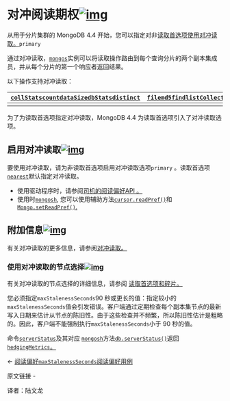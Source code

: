 # 对冲阅读期权[![img](https://www.mongodb.com/docs/manual/assets/link.svg)](https://www.mongodb.com/docs/manual/core/read-preference-hedge-option/#hedged-read-option)

从用于分片集群的 MongoDB 4.4 开始，您可以指定对非[读取首选项使用](https://www.mongodb.com/docs/manual/core/read-preference/)[对冲读取](https://www.mongodb.com/docs/manual/core/sharded-cluster-query-router/#std-label-mongos-hedged-reads)[。](https://www.mongodb.com/docs/manual/core/read-preference/)`primary`

通过对冲读取，[`mongos`](https://www.mongodb.com/docs/manual/reference/program/mongos/#mongodb-binary-bin.mongos)实例可以将读取操作路由到每个查询分片的两个副本集成员，并从每个分片的第一个响应者返回结果。

以下操作支持对冲读取：

| [`collStats`](https://www.mongodb.com/docs/manual/reference/command/collStats/#mongodb-dbcommand-dbcmd.collStats)[`count`](https://www.mongodb.com/docs/manual/reference/command/count/#mongodb-dbcommand-dbcmd.count)[`dataSize`](https://www.mongodb.com/docs/manual/reference/command/dataSize/#mongodb-dbcommand-dbcmd.dataSize)[`dbStats`](https://www.mongodb.com/docs/manual/reference/command/dbStats/#mongodb-dbcommand-dbcmd.dbStats)[`distinct`](https://www.mongodb.com/docs/manual/reference/command/distinct/#mongodb-dbcommand-dbcmd.distinct) | [`filemd5`](https://www.mongodb.com/docs/manual/reference/command/filemd5/#mongodb-dbcommand-dbcmd.filemd5)[`find`](https://www.mongodb.com/docs/manual/reference/command/find/#mongodb-dbcommand-dbcmd.find)[`listCollections`](https://www.mongodb.com/docs/manual/reference/command/listCollections/#mongodb-dbcommand-dbcmd.listCollections)[`listIndexes`](https://www.mongodb.com/docs/manual/reference/command/listIndexes/#mongodb-dbcommand-dbcmd.listIndexes)[`planCacheListFilters`](https://www.mongodb.com/docs/manual/reference/command/planCacheListFilters/#mongodb-dbcommand-dbcmd.planCacheListFilters) |
| ------------------------------------------------------------ | ------------------------------------------------------------ |
|                                                              |                                                              |

为了为读取首选项指定对冲读取，MongoDB 4.4 为读取首选项引入了对冲读取选项。

## 启用对冲读取[![img](https://www.mongodb.com/docs/manual/assets/link.svg)](https://www.mongodb.com/docs/manual/core/read-preference-hedge-option/#enable-hedged-reads)

要使用对冲读取，请为非读取首选项启用对冲读取选项`primary` 。读取首选项[`nearest`](https://www.mongodb.com/docs/manual/core/read-preference/#mongodb-readmode-nearest)默认指定对冲读取。

- 使用驱动程序时，请参阅[司机的阅读偏好API 。](https://www.mongodb.com/docs/drivers/)
- 使用时[`mongosh`](https://www.mongodb.com/docs/mongodb-shell/#mongodb-binary-bin.mongosh), 您可以使用辅助方法[`cursor.readPref()`](https://www.mongodb.com/docs/manual/reference/method/cursor.readPref/#mongodb-method-cursor.readPref)和[`Mongo.setReadPref()`.](https://www.mongodb.com/docs/manual/reference/method/Mongo.setReadPref/#mongodb-method-Mongo.setReadPref)

## 附加信息[![img](https://www.mongodb.com/docs/manual/assets/link.svg)](https://www.mongodb.com/docs/manual/core/read-preference-hedge-option/#additional-information)

有关对冲读取的更多信息，请参阅[对冲读取。](https://www.mongodb.com/docs/manual/core/sharded-cluster-query-router/#std-label-mongos-hedged-reads)

### 使用对冲读取的节点选择[![img](https://www.mongodb.com/docs/manual/assets/link.svg)](https://www.mongodb.com/docs/manual/core/read-preference-hedge-option/#member-selection-with-hedged-reads)

有关对冲读取的节点选择的详细信息，请参阅 [读取首选项和碎片。](https://www.mongodb.com/docs/manual/core/read-preference-mechanics/#std-label-read-preference-mechanics-sharded-cluster)

您必须指定`maxStalenessSeconds`90 秒或更长的值：指定较小的`maxStalenessSeconds`值会引发错误。客户端通过定期检查每个副本集节点的最新写入日期来估计从节点的陈旧性。由于这些检查并不频繁，所以陈旧性估计是粗略的。因此，客户端不能强制执行`maxStalenessSeconds`小于 90 秒的值。

命令[`serverStatus`](https://www.mongodb.com/docs/manual/reference/command/serverStatus/#mongodb-dbcommand-dbcmd.serverStatus)及其对应 [`mongosh`](https://www.mongodb.com/docs/mongodb-shell/#mongodb-binary-bin.mongosh)方法[`db.serverStatus()`](https://www.mongodb.com/docs/manual/reference/method/db.serverStatus/#mongodb-method-db.serverStatus)返回 [`hedgingMetrics`。](https://www.mongodb.com/docs/manual/reference/command/serverStatus/#mongodb-serverstatus-serverstatus.hedgingMetrics)

←  [阅读偏好`maxStalenessSeconds`](https://www.mongodb.com/docs/manual/core/read-preference-staleness/)[阅读偏好用例](https://www.mongodb.com/docs/manual/core/read-preference-use-cases/)

原文链接 -  

译者：陆文龙

